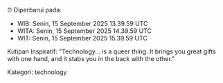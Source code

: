 ⏰ Diperbarui pada:
- WIB: Senin, 15 September 2025 13.39.59 UTC
- WITA: Senin, 15 September 2025 14.39.59 UTC
- WIT: Senin, 15 September 2025 15.39.59 UTC

Kutipan Inspiratif:
"Technology... is a queer thing. It brings you great gifts with one hand, and it stabs you in the back with the other."


Kategori: technology

